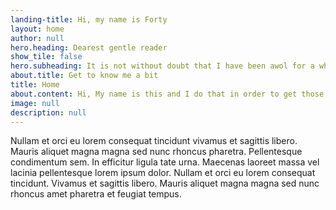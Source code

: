```yaml
---
landing-title: Hi, my name is Forty
layout: home
author: null
hero.heading: Dearest gentle reader
show_tile: false
hero.subheading: It is not without doubt that I have been awol for a while now
about.title: Get to know me a bit
title: Home
about.content: Hi, My name is this and I do that in order to get those
image: null
description: null
---
```


Nullam et orci eu lorem consequat tincidunt vivamus et sagittis libero. Mauris aliquet magna magna sed nunc rhoncus pharetra. Pellentesque condimentum sem. In efficitur ligula tate urna. Maecenas laoreet massa vel lacinia pellentesque lorem ipsum dolor. Nullam et orci eu lorem consequat tincidunt. Vivamus et sagittis libero. Mauris aliquet magna magna sed nunc rhoncus amet pharetra et feugiat tempus.
